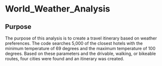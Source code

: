 # World_Weather_Analysis

## Purpose 

The purpose of this analysis is to create a travel itinerary based on weather preferences.  The code searches 5,000 of the closest hotels with the minimum temperature of 69 degrees and the maximum temperature of 100 degrees.  Based on these parameters and the drivable, walking, or bikeable routes, four cities were found and an itinerary was created. 
